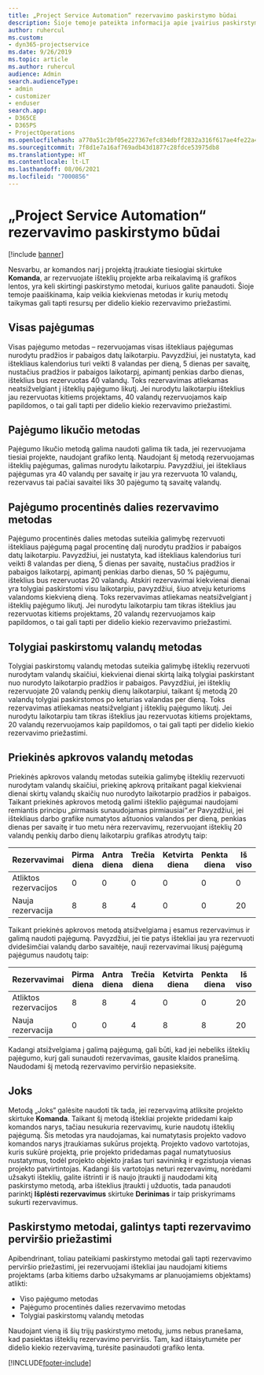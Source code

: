 ```yaml
---
title: „Project Service Automation“ rezervavimo paskirstymo būdai
description: Šioje temoje pateikta informacija apie įvairius paskirstymo būdus.
author: ruhercul
ms.custom:
- dyn365-projectservice
ms.date: 9/26/2019
ms.topic: article
ms.author: ruhercul
audience: Admin
search.audienceType:
- admin
- customizer
- enduser
search.app:
- D365CE
- D365PS
- ProjectOperations
ms.openlocfilehash: a770a51c2bf05e227367efc834dbff2832a316f617ae4fe22a43572940f43cbe
ms.sourcegitcommit: 7f8d1e7a16af769adb43d1877c28fdce53975db8
ms.translationtype: HT
ms.contentlocale: lt-LT
ms.lasthandoff: 08/06/2021
ms.locfileid: "7000856"
---
```

# <a name="booking-allocation-methods-in-project-service-automation"></a>„Project Service Automation“ rezervavimo paskirstymo būdai

[!include [banner](../includes/psa-now-project-operations.md)]

Nesvarbu, ar komandos narį į projektą įtraukiate tiesiogiai skirtuke **Komanda**, ar rezervuojate išteklių projekte arba reikalavimą iš grafikos lentos, yra keli skirtingi paskirstymo metodai, kuriuos galite panaudoti. Šioje temoje paaiškinama, kaip veikia kiekvienas metodas ir kurių metodų taikymas gali tapti resursų per didelio kiekio rezervavimo priežastimi.

## <a name="full-capacity"></a>Visas pajėgumas 
Visas pajėgumo metodas – rezervuojamas visas ištekliaus pajėgumas nurodytu pradžios ir pabaigos datų laikotarpiu. Pavyzdžiui, jei nustatyta, kad ištekliaus kalendorius turi veikti 8 valandas per dieną, 5 dienas per savaitę, nustačius pradžios ir pabaigos laikotarpį, apimantį penkias darbo dienas, išteklius bus rezervuotas 40 valandų. Toks rezervavimas atliekamas neatsižvelgiant į išteklių pajėgumo likutį. Jei nurodytu laikotarpiu išteklius jau rezervuotas kitiems projektams, 40 valandų rezervuojamos kaip papildomos, o tai gali tapti per didelio kiekio rezervavimo priežastimi.

## <a name="remaining-capacity"></a>Pajėgumo likučio metodas
Pajėgumo likučio metodą galima naudoti galima tik tada, jei rezervuojama tiesiai projekte, naudojant grafiko lentą. Naudojant šį metodą rezervuojamas išteklių pajėgumas, galimas nurodytu laikotarpiu. Pavyzdžiui, jei ištekliaus pajėgumas yra 40 valandų per savaitę ir jau yra rezervuota 10 valandų, rezervavus tai pačiai savaitei liks 30 pajėgumo tą savaitę valandų.

## <a name="percentage-capacity"></a>Pajėgumo procentinės dalies rezervavimo metodas
Pajėgumo procentinės dalies metodas suteikia galimybę rezervuoti ištekliaus pajėgumą pagal procentinę dalį nurodytu pradžios ir pabaigos datų laikotarpiu. Pavyzdžiui, jei nustatyta, kad ištekliaus kalendorius turi veikti 8 valandas per dieną, 5 dienas per savaitę, nustačius pradžios ir pabaigos laikotarpį, apimantį penkias darbo dienas, 50 % pajėgumu, išteklius bus rezervuotas 20 valandų. Atskiri rezervavimai kiekvienai dienai yra tolygiai paskirstomi visu laikotarpiu, pavyzdžiui, šiuo atveju keturioms valandoms kiekvieną dieną. Toks rezervavimas atliekamas neatsižvelgiant į išteklių pajėgumo likutį. Jei nurodytu laikotarpiu tam tikras išteklius jau rezervuotas kitiems projektams, 20 valandų rezervuojamos kaip papildomos, o tai gali tapti per didelio kiekio rezervavimo priežastimi.

## <a name="evenly-distribute-hours"></a>Tolygiai paskirstomų valandų metodas
Tolygiai paskirstomų valandų metodas suteikia galimybę išteklių rezervuoti nurodytam valandų skaičiui, kiekvienai dienai skirtą laiką tolygiai paskirstant nuo nurodyto laikotarpio pradžios ir pabaigos. Pavyzdžiui, jei išteklių rezervuojate 20 valandų penkių dienų laikotarpiui, taikant šį metodą 20 valandų tolygiai paskirstomos po keturias valandas per dieną. Toks rezervavimas atliekamas neatsižvelgiant į išteklių pajėgumo likutį. Jei nurodytu laikotarpiu tam tikras išteklius jau rezervuotas kitiems projektams, 20 valandų rezervuojamos kaip papildomos, o tai gali tapti per didelio kiekio rezervavimo priežastimi.

## <a name="front-load-hours"></a>Priekinės apkrovos valandų metodas
Priekinės apkrovos valandų metodas suteikia galimybę išteklių rezervuoti nurodytam valandų skaičiui, priekinę apkrovą pritaikant pagal kiekvienai dienai skirtų valandų skaičių nuo nurodyto laikotarpio pradžios ir pabaigos. Taikant priekinės apkrovos metodą galimi išteklio pajėgumai naudojami remiantis principu „pirmasis sunaudojamas pirmiausiai“.er Pavyzdžiui, jei ištekliaus darbo grafike numatytos aštuonios valandos per dieną, penkias dienas per savaitę ir tuo metu nėra rezervavimų, rezervuojant išteklių 20 valandų penkių darbo dienų laikotarpiu grafikas atrodytų taip: 

|         Rezervavimai          |    Pirma diena    |    Antra diena    |    Trečia diena    |    Ketvirta diena    |    Penkta diena    |    Iš viso    |
|---------------------------|-------------|-------------|-------------|-------------|-------------|-------------|
|    Atliktos rezervacijos    |    0        |    0        |    0        |    0        |    0        |    0        |
|    Nauja rezervacija          |    8        |    8        |    4        |    0        |    0        |    20       |

Taikant priekinės apkrovos metodą atsižvelgiama į esamus rezervavimus ir galimą naudoti pajėgumą. Pavyzdžiui, jei tie patys ištekliai jau yra rezervuoti dvidešimčiai valandų darbo savaitėje, nauji rezervavimai likusį pajėgumą pajėgumus naudotų taip:

|   Rezervavimai          | Pirma diena | Antra diena | Trečia diena | Ketvirta diena | Penkta diena | Iš viso |
|---------------------|-------|-------|-------|-------|-------|-------|
| Atliktos rezervacijos | 8     | 8     | 4     | 0     | 0     | 20    |
| Nauja rezervacija       | 0     | 0     | 4     | 8     | 8     | 20    |

Kadangi atsižvelgiama į galimą pajėgumą, gali būti, kad jei nebeliks išteklių pajėgumo, kurį gali sunaudoti rezervavimas, gausite klaidos pranešimą. Naudodami šį metodą rezervavimo perviršio nepasieksite.

## <a name="none"></a>Joks
Metodą „Joks“ galėsite naudoti tik tada, jei rezervavimą atliksite projekto skirtuke **Komanda**. Taikant šį metodą ištekliai projekte pridedami kaip komandos narys, tačiau nesukuria rezervavimų, kurie naudotų išteklių pajėgumą. Šis metodas yra naudojamas, kai numatytasis projekto vadovo komandos narys įtraukiamas sukūrus projektą. Projekto vadovo vartotojas, kuris sukūrė projektą, prie projekto pridedamas pagal numatytuosius nustatymus, todėl projekto objekto įrašas turi savininką ir egzistuoja vienas projekto patvirtintojas. Kadangi šis vartotojas neturi rezervavimų, norėdami užsakyti išteklių, galite ištrinti ir iš naujo įtraukti jį naudodami kitą paskirstymo metodą, arba išteklius įtraukti į užduotis, tada panaudoti parinktį **Išplėsti rezervavimus** skirtuke **Derinimas** ir taip priskyrimams sukurti rezervavimus.

## <a name="allocation-methods-that-lead-to-overbooking"></a>Paskirstymo metodai, galintys tapti rezervavimo perviršio priežastimi
Apibendrinant, toliau pateikiami paskirstymo metodai gali tapti rezervavimo perviršio priežastimi, jei rezervuojami ištekliai jau naudojami kitiems projektams (arba kitiems darbo užsakymams ar planuojamiems objektams) atlikti:

- Viso pajėgumo metodas
- Pajėgumo procentinės dalies rezervavimo metodas
- Tolygiai paskirstomų valandų metodas

Naudojant vieną iš šių trijų paskirstymo metodų, jums nebus pranešama, kad pasiektas išteklių rezervavimo perviršis. Tam, kad ištaisytumėte per didelio kiekio rezervavimą, turėsite pasinaudoti grafiko lenta.


[!INCLUDE[footer-include](../includes/footer-banner.md)]